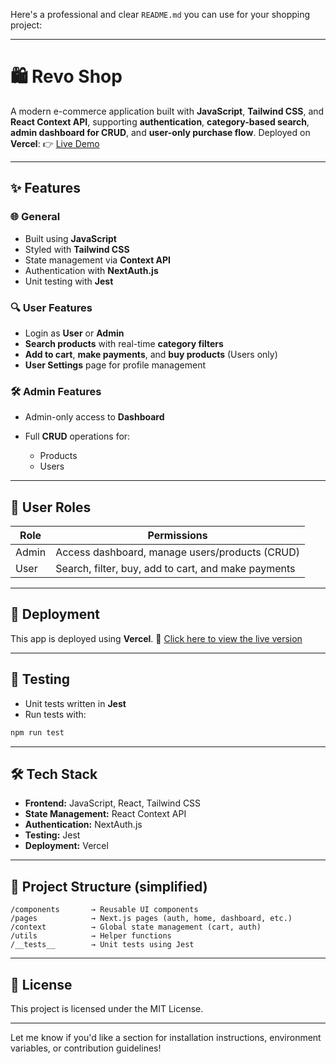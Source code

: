 Here's a professional and clear `README.md` you can use for your shopping project:

---

# 🛍️ Revo Shop

A modern e-commerce application built with **JavaScript**, **Tailwind CSS**, and **React Context API**, supporting **authentication**, **category-based search**, **admin dashboard for CRUD**, and **user-only purchase flow**.
Deployed on **Vercel**:
👉 [Live Demo](https://milestone-3-rifkykurniawanp-m7ioi01va-rifkykurniawanps-projects.vercel.app/)

---

## ✨ Features

### 🌐 General

* Built using **JavaScript**
* Styled with **Tailwind CSS**
* State management via **Context API**
* Authentication with **NextAuth.js**
* Unit testing with **Jest**

### 🔍 User Features

* Login as **User** or **Admin**
* **Search products** with real-time **category filters**
* **Add to cart**, **make payments**, and **buy products** (Users only)
* **User Settings** page for profile management

### 🛠️ Admin Features

* Admin-only access to **Dashboard**
* Full **CRUD** operations for:

  * Products
  * Users

---

## 🔑 User Roles

| Role  | Permissions                                         |
| ----- | --------------------------------------------------- |
| Admin | Access dashboard, manage users/products (CRUD)      |
| User  | Search, filter, buy, add to cart, and make payments |

---

## 🚀 Deployment

This app is deployed using **Vercel**.
🔗 [Click here to view the live version](https://milestone-3-rifkykurniawanp-m7ioi01va-rifkykurniawanps-projects.vercel.app/)

---

## 🧪 Testing

* Unit tests written in **Jest**
* Run tests with:

```bash
npm run test
```

---

## 🛠️ Tech Stack

* **Frontend:** JavaScript, React, Tailwind CSS
* **State Management:** React Context API
* **Authentication:** NextAuth.js
* **Testing:** Jest
* **Deployment:** Vercel

---

## 📂 Project Structure (simplified)

```
/components       → Reusable UI components  
/pages            → Next.js pages (auth, home, dashboard, etc.)  
/context          → Global state management (cart, auth)  
/utils            → Helper functions  
/__tests__        → Unit tests using Jest  
```

---

## 📝 License

This project is licensed under the MIT License.

---

Let me know if you'd like a section for installation instructions, environment variables, or contribution guidelines!
